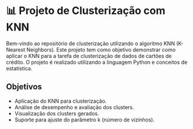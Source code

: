 # 📊 Projeto de Clusterização com KNN

Bem-vindo ao repositório de clusterização utilizando o algoritmo KNN (K-Nearest Neighbors). Este projeto tem como objetivo demonstrar como aplicar o KNN para a tarefa de clusterização de dados de cartões de crédito. O projeto é realizado utilizando a linguagem Python e conceitos de estatística.

## Objetivos 

- Aplicação do KNN para clusterização.
- Análise de desempenho e avaliação dos clusters.
- Visualização dos clusters gerados.
- Suporte para ajuste do parâmetro k (número de vizinhos).

   
